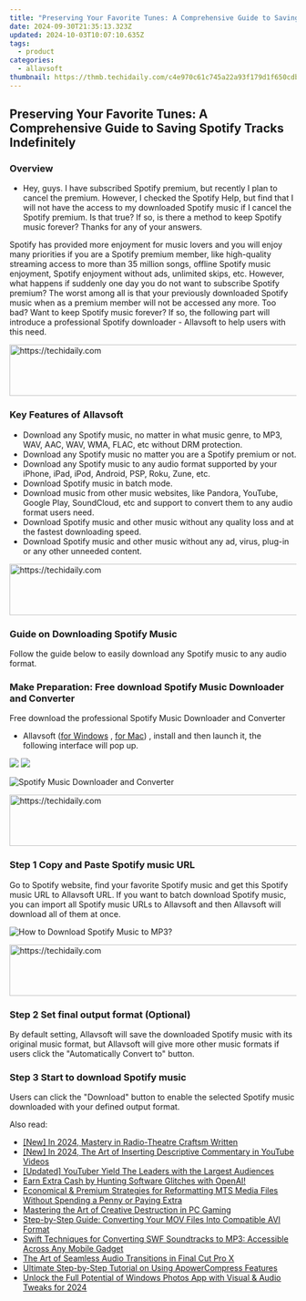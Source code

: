 ```yaml
---
title: "Preserving Your Favorite Tunes: A Comprehensive Guide to Saving Spotify Tracks Indefinitely"
date: 2024-09-30T21:35:13.323Z
updated: 2024-10-03T10:07:10.635Z
tags:
  - product
categories:
  - allavsoft
thumbnail: https://thmb.techidaily.com/c4e970c61c745a22a93f179d1f650cdbb34448ec2a9158efa033c2403816542e.jpg
---
```


## Preserving Your Favorite Tunes: A Comprehensive Guide to Saving Spotify Tracks Indefinitely

### Overview

* Hey, guys. I have subscribed Spotify premium, but recently I plan to cancel the premium. However, I checked the Spotify Help, but find that I will not have the access to my downloaded Spotify music if I cancel the Spotify premium. Is that true? If so, is there a method to keep Spotify music forever? Thanks for any of your answers.

Spotify has provided more enjoyment for music lovers and you will enjoy many priorities if you are a Spotify premium member, like high-quality streaming access to more than 35 million songs, offline Spotify music enjoyment, Spotify enjoyment without ads, unlimited skips, etc. However, what happens if suddenly one day you do not want to subscribe Spotify premium? The worst among all is that your previously downloaded Spotify music when as a premium member will not be accessed any more. Too bad? Want to keep Spotify music forever? If so, the following part will introduce a professional Spotify downloader - Allavsoft to help users with this need.

<!-- affiliate ads begin -->
<a href="https://appsumo.8odi.net/c/5597632/2130869/7443" target="_top" id="2130869">
  <img src="//a.impactradius-go.com/display-ad/7443-2130869" border="0" alt="https://techidaily.com" width="600" height="90"/>
</a>
<img height="0" width="0" src="https://appsumo.8odi.net/i/5597632/2130869/7443" style="position:absolute;visibility:hidden;" border="0" />
<!-- affiliate ads end -->

### Key Features of Allavsoft

* Download any Spotify music, no matter in what music genre, to MP3, WAV, AAC, WAV, WMA, FLAC, etc without DRM protection.
* Download any Spotify music no matter you are a Spotify premium or not.
* Download any Spotify music to any audio format supported by your iPhone, iPad, iPod, Android, PSP, Roku, Zune, etc.
* Download Spotify music in batch mode.
* Download music from other music websites, like Pandora, YouTube, Google Play, SoundCloud, etc and support to convert them to any audio format users need.
* Download Spotify music and other music without any quality loss and at the fastest downloading speed.
* Download Spotify music and other music without any ad, virus, plug-in or any other unneeded content.

<!-- affiliate ads begin -->
<a href="https://aligracehair.sjv.io/c/5597632/1948881/19272" target="_top" id="1948881">
  <img src="//a.impactradius-go.com/display-ad/19272-1948881" border="0" alt="https://techidaily.com" width="728" height="90"/>
</a>
<img height="0" width="0" src="https://aligracehair.sjv.io/i/5597632/1948881/19272" style="position:absolute;visibility:hidden;" border="0" />
<!-- affiliate ads end -->

### Guide on Downloading Spotify Music

Follow the guide below to easily download any Spotify music to any audio format.

### Make Preparation: Free download Spotify Music Downloader and Converter

Free download the professional Spotify Music Downloader and Converter

* Allavsoft ([for Windows](https://tools.techidaily.com/allavsoft/products/) , [for Mac](https://tools.techidaily.com/allavsoft/products/)) , install and then launch it, the following interface will pop up.

[![](https://www.allavsoft.com/how-to/../images/how-to/free-download-win.jpg)](https://tools.techidaily.com/allavsoft/products/) [![](https://www.allavsoft.com/how-to/../images/how-to/free-download-mac.jpg)](https://tools.techidaily.com/allavsoft/products/)

![Spotify Music Downloader and Converter](https://www.allavsoft.com/how-to/../images/allavsoft/screen-shot-600.jpg)

<!-- affiliate ads begin -->
<a href="https://aidotcom.pxf.io/c/5597632/2134499/19576" target="_top" id="2134499">
  <img src="//a.impactradius-go.com/display-ad/19576-2134499" border="0" alt="https://techidaily.com" width="600" height="90"/>
</a>
<img height="0" width="0" src="https://aidotcom.pxf.io/i/5597632/2134499/19576" style="position:absolute;visibility:hidden;" border="0" />
<!-- affiliate ads end -->

### Step 1 Copy and Paste Spotify music URL

Go to Spotify website, find your favorite Spotify music and get this Spotify music URL to Allavsoft URL. If you want to batch download Spotify music, you can import all Spotify music URLs to Allavsoft and then Allavsoft will download all of them at once.

![How to Download Spotify Music to MP3?](https://www.allavsoft.com/how-to/../images/how-to/download-rtmp-video/download-rtmp-video.jpg)

<!-- affiliate ads begin -->
<a href="https://appsumo.8odi.net/c/5597632/2037338/7443" target="_top" id="2037338">
  <img src="//a.impactradius-go.com/display-ad/7443-2037338" border="0" alt="https://techidaily.com" width="728" height="90"/>
</a>
<img height="0" width="0" src="https://appsumo.8odi.net/i/5597632/2037338/7443" style="position:absolute;visibility:hidden;" border="0" />
<!-- affiliate ads end -->

### Step 2 Set final output format (Optional)

By default setting, Allavsoft will save the downloaded Spotify music with its original music format, but Allavsoft will give more other music formats if users click the "Automatically Convert to" button.

### Step 3 Start to download Spotify music

Users can click the "Download" button to enable the selected Spotify music downloaded with your defined output format.

<ins class="adsbygoogle"
     style="display:block"
     data-ad-format="autorelaxed"
     data-ad-client="ca-pub-7571918770474297"
     data-ad-slot="1223367746"></ins>

<ins class="adsbygoogle"
     style="display:block"
     data-ad-client="ca-pub-7571918770474297"
     data-ad-slot="8358498916"
     data-ad-format="auto"
     data-full-width-responsive="true"></ins>

<span class="atpl-alsoreadstyle">Also read:</span>
<div><ul>
<li><a href="https://vp-tips.techidaily.com/new-in-2024-mastery-in-radio-theatre-craftsm-written/"><u>[New] In 2024, Mastery in Radio-Theatre Craftsm Written</u></a></li>
<li><a href="https://youtube-data.techidaily.com/n-2024-the-art-of-inserting-descriptive-commentary-in-youtube-videos/"><u>[New] In 2024, The Art of Inserting Descriptive Commentary in YouTube Videos</u></a></li>
<li><a href="https://facebook-video-share.techidaily.com/updated-youtuber-yield-the-leaders-with-the-largest-audiences/"><u>[Updated] YouTuber Yield The Leaders with the Largest Audiences</u></a></li>
<li><a href="https://tech-hub.techidaily.com/1722213376648-earn-extra-cash-by-hunting-software-glitches-with-openai/"><u>Earn Extra Cash by Hunting Software Glitches with OpenAI!</u></a></li>
<li><a href="https://win-awesome.techidaily.com/economical-and-premium-strategies-for-reformatting-mts-media-files-without-spending-a-penny-or-paying-extra/"><u>Economical & Premium Strategies for Reformatting MTS Media Files Without Spending a Penny or Paying Extra</u></a></li>
<li><a href="https://win-awesome.techidaily.com/mastering-the-art-of-creative-destruction-in-pc-gaming/"><u>Mastering the Art of Creative Destruction in PC Gaming</u></a></li>
<li><a href="https://win-awesome.techidaily.com/step-by-step-guide-converting-your-mov-files-into-compatible-avi-format/"><u>Step-by-Step Guide: Converting Your MOV Files Into Compatible AVI Format</u></a></li>
<li><a href="https://win-awesome.techidaily.com/swift-techniques-for-converting-swf-soundtracks-to-mp3-accessible-across-any-mobile-gadget/"><u>Swift Techniques for Converting SWF Soundtracks to MP3: Accessible Across Any Mobile Gadget</u></a></li>
<li><a href="https://ai-vdieo-software.techidaily.com/the-art-of-seamless-audio-transitions-in-final-cut-pro-x/"><u>The Art of Seamless Audio Transitions in Final Cut Pro X</u></a></li>
<li><a href="https://win-awesome.techidaily.com/ultimate-step-by-step-tutorial-on-using-apowercompress-features/"><u>Ultimate Step-by-Step Tutorial on Using ApowerCompress Features</u></a></li>
<li><a href="https://some-skills.techidaily.com/unlock-the-full-potential-of-windows-photos-app-with-visual-and-audio-tweaks-for-2024/"><u>Unlock the Full Potential of Windows Photos App with Visual & Audio Tweaks for 2024</u></a></li>
</ul></div>

